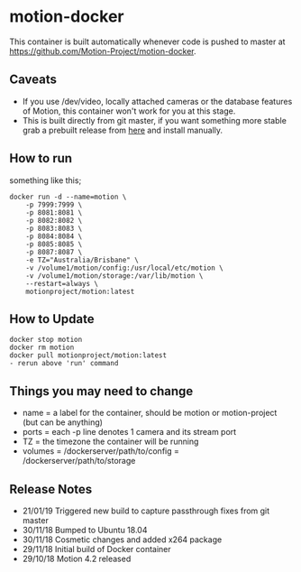 # motion-docker

This container is built automatically whenever code is pushed to master at https://github.com/Motion-Project/motion-docker.

## Caveats
- If you use /dev/video, locally attached cameras or the database features of Motion, this container won't work for you at this stage.  
- This is built directly from git master, if you want something more stable grab a prebuilt release from [here](https://github.com/Motion-Project/motion/releases) and install manually.

## How to run

something like this;

```
docker run -d --name=motion \
    -p 7999:7999 \
    -p 8081:8081 \
    -p 8082:8082 \
    -p 8083:8083 \
    -p 8084:8084 \
    -p 8085:8085 \
    -p 8087:8087 \
    -e TZ="Australia/Brisbane" \
    -v /volume1/motion/config:/usr/local/etc/motion \
    -v /volume1/motion/storage:/var/lib/motion \
    --restart=always \
    motionproject/motion:latest
```
## How to Update

```
docker stop motion
docker rm motion
docker pull motionproject/motion:latest
- rerun above 'run' command
```


## Things you may need to change
- name = a label for the container, should be motion or motion-project (but can be anything)
- ports = each -p line denotes 1 camera and its stream port
- TZ = the timezone the container will be running
- volumes = /dockerserver/path/to/config
          = /dockerserver/path/to/storage
          
## Release Notes
- 21/01/19 Triggered new build to capture passthrough fixes from git master
- 30/11/18 Bumped to Ubuntu 18.04
- 30/11/18 Cosmetic changes and added x264 package
- 29/11/18 Initial build of Docker container 
- 29/10/18 Motion 4.2 released
